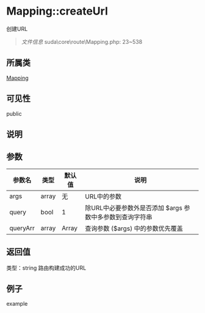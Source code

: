 # Mapping::createUrl
创建URL
> *文件信息* suda\core\route\Mapping.php: 23~538
## 所属类 

[Mapping](../Mapping.md)

## 可见性

  public  
## 说明



## 参数

| 参数名 | 类型 | 默认值 | 说明 |
|--------|-----|-------|-------|
| args |  array | 无 |  URL中的参数 |
| query |  bool | 1 |  除URL中必要参数外是否添加 $args 参数中多参数到查询字符串 |
| queryArr |  array | Array |  查询参数 ($args) 中的参数优先覆盖 |

## 返回值
类型：string
 路由构建成功的URL

## 例子

example